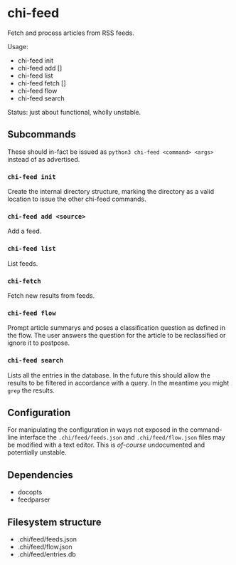 # chi-feed

Fetch and process articles from RSS feeds.

Usage:
* chi-feed init
* chi-feed add [<source>]
* chi-feed list
* chi-feed fetch [<id>]
* chi-feed flow
* chi-feed search

Status: just about functional, wholly unstable.

## Subcommands

These should in-fact be issued as `python3 chi-feed <command> <args>` instead of as advertised.

### `chi-feed init`

Create the internal directory structure, marking the directory as a valid location to issue the other chi-feed commands.

### `chi-feed add <source>`

Add a feed.

### `chi-feed list`

List feeds.

### `chi-fetch`

Fetch new results from feeds.

### `chi-feed flow`

Prompt article summarys and poses a classification question as defined in the flow.
The user answers the question for the article to be reclassified or ignore it to postpose.

### `chi-feed search`

Lists all the entries in the database.
In the future this should allow the results to be filtered in accordance with a query.
In the meantime you might `grep` the results.

## Configuration

For manipulating the configuration in ways not exposed in the command-line interface the `.chi/feed/feeds.json` and `.chi/feed/flow.json` files may be modified with a text editor.
This is *of-course* undocumented and potentially unstable.

## Dependencies

* docopts
* feedparser

## Filesystem structure

* .chi/feed/feeds.json
* .chi/feed/flow.json
* .chi/feed/entries.db

